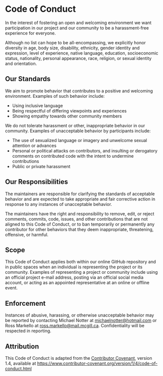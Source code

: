 # Code of Conduct

In the interest of fostering an open and welcoming environment we want participation in our project and our community to be a harassment-free experience for everyone.

Although no list can hope to be all-encompassing, we explicitly honor diversity in age, body size, disability, ethnicity, gender identity and expression, level of experience, native language, education, socioeconomic status, nationality, personal appearance, race, religion, or sexual identity and orientation.

## Our Standards

We aim to promote behavior that contributes to a positive and welcoming environment.
Examples of such behavior include:

* Using inclusive language
* Being respectful of differing viewpoints and experiences
* Showing empathy towards other community members

We do not tolerate harassment or other, inappropriate behavior in our community.
Examples of unacceptable behavior by participants include:

* The use of sexualized language or imagery and unwelcome sexual attention or advances
* Personal or political attacks on contributors, and insulting or derogatory comments on contributed code with the intent to undermine contributions
* Public or private harassment

## Our Responsibilities

The maintainers are responsible for clarifying the standards of acceptable behavior and are expected to take appropriate and fair corrective action in response to any instances of unacceptable behavior.

The maintainers have the right and responsibility to remove, edit, or reject comments, commits, code, issues, and other contributions that are not aligned to this Code of Conduct, or to ban temporarily or permanently any contributor for other behaviors that they deem inappropriate, threatening, offensive, or harmful.

## Scope

This Code of Conduct applies both within our online GitHub repository and in public spaces when an individual is representing the project or its community.
Examples of representing a project or community include using an official project e-mail address, posting via an official social media account, or acting as an appointed representative at an online or offline event.

## Enforcement

Instances of abusive, harassing, or otherwise unacceptable behavior may be reported by contacting Michael Notter at michaelnotter@hotmail.com or Ross Markello at ross.markello@mail.mcgill.ca.
Confidentiality will be respected in reporting.

## Attribution

This Code of Conduct is adapted from the [Contributor Covenant][homepage], version 1.4, available at https://www.contributor-covenant.org/version/1/4/code-of-conduct.html

[homepage]: https://www.contributor-covenant.org
